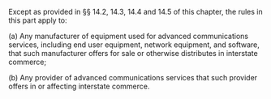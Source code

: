Except as provided in §§ 14.2, 14.3, 14.4 and 14.5 of this chapter, the rules in this part apply to:

(a) Any manufacturer of equipment used for advanced communications services, including end user equipment, network equipment, and software, that such manufacturer offers for sale or otherwise distributes in interstate commerce;

(b) Any provider of advanced communications services that such provider offers in or affecting interstate commerce.

